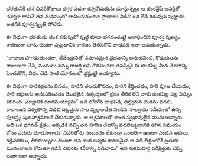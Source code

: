 ﻿భరతునికి తన చివరిరోజులు దగ్గర పడగా కన్నకొడుకును చూస్తున్నట్లు ఆ జింకవైపే ఆసక్తితో చూస్తూ దానినే తన మనస్సులో భావించుకుంటూ ప్రాణాలు విడిచి ఒక లేడి కడుపున పుట్టాడు. అతనికి పూర్వస్మృతి పోలేదు. 

ఈ విధంగా భరతుడు జింక కడుపులో పుట్టి కూడా భగవంతుణ్ణి ఆరాధించిన పూర్వ పుణ్యం కారణంగా తాను జింకగా పుట్టడానికి కారణం తెలిసికొని బాధపడి ఇలా అనుకున్నాడు. 

“రాజులు పొగడుతుండగా, దేవేంద్రునితో సమానమైన వైభవాన్ని అనుభవించి, కొడుకులను రాజులుగా చేసి, మునులు నన్ను రాజర్షి అని గౌరవించగా తపస్వినై ఈ జింకపిల్ల మీద మోహాన్ని పెంచుకొని, విధం చెడి సాటి యోగులలో భ్రష్టుణ్ణి అయ్యాను. 

ఈ విధంగా హరికథలను వినడం, హరిని తలచుకొనడం, హరిని కీర్తించడం, హరి పూజ చేయడం, హరి భక్తులను అనుసరించడం మొదలైన సత్కర్మలలో క్షణం తీరిక లేని నాకు జింకపిల్ల వల్ల విఘ్నం కలిగింది. మోక్షానికి దూరమయ్యాను” అని లోలోన బాధపడి, తల్లియైన జింకను వదలి, కాలాంజన పర్వతాన్ని విడిచి దట్టమైన సాల వృక్షాలచేత నిండిన సాలగ్రామ సమీపంలో ఉన్న పులస్త్య పులహాశ్రమాలకి చేరుకున్నాడు. ఆ ఆశ్రమాలలో శాంత స్వభావులైన మునులున్నారు. అది ఒక భగవత్ క్షేత్రం. అక్కడికి వచ్చి తన హరిణ దేహాన్ని వదలిపెట్టడానికి తగిన సమయం కోసం ఎదురు చూడసాగాడు. ఎవరితోను సంబంధం లేకుండా ఒంటరిగా ఉంటూ ఎండిన ఆకులు, గడ్డిపరకలు, తీగదుబ్బులు తింటూ తన జింక జన్మకు కారణమైన ఆ నదీ తీర్థంలోనే బ్రతుకు ముగించాలని కోరుతూ గడిపి చివరకు శరీరాన్ని విడిచాడు” అని శుకమహర్షి పరీక్షిత్తుకు చెప్పి ఇంకా ఇలా అన్నాడు. 

